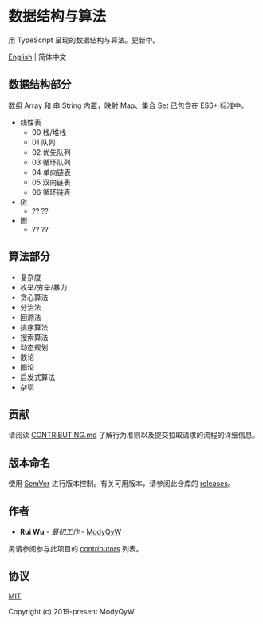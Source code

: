 # 数据结构与算法

用 TypeScript 呈现的数据结构与算法。更新中。

[English](README.md) | 简体中文

## 数据结构部分

数组 Array 和 串 String 内置，映射 Map、集合 Set 已包含在 ES6+ 标准中。

- 线性表
  - 00 栈/堆栈
  - 01 队列
  - 02 优先队列
  - 03 循环队列
  - 04 单向链表
  - 05 双向链表
  - 06 循环链表
- 树
  - ?? ??
- 图
  - ?? ??

## 算法部分

- 复杂度
- 枚举/穷举/暴力
- 贪心算法
- 分治法
- 回溯法
- 排序算法
- 搜索算法
- 动态规划
- 数论
- 图论
- 启发式算法
- 杂项

## 贡献

请阅读 [CONTRIBUTING.md](./CONTRIBUTING.md) 了解行为准则以及提交拉取请求的流程的详细信息。

## 版本命名

使用 [SemVer](http://semver.org/) 进行版本控制。有关可用版本，请参阅此仓库的 [releases](https://github.com/ModyQyW/vue2-vuetify-admin/releases)。

## 作者

- **Rui Wu** - *最初工作* - [ModyQyW](https://github.com/ModyQyW)

另请参阅参与此项目的 [contributors](https://github.com/ModyQyW/vue2-vuetify-admin/contributors) 列表。

## 协议

[MIT](./LICENSE)

Copyright (c) 2019-present ModyQyW